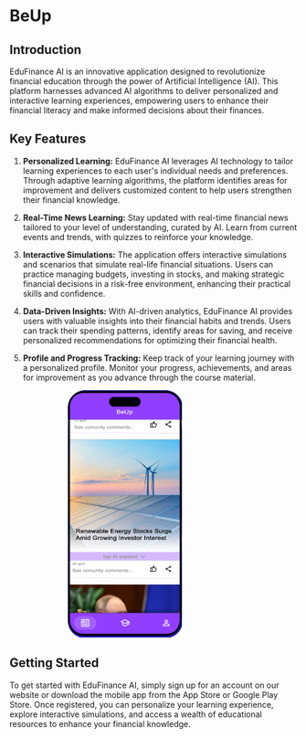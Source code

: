 # BeUp


## Introduction
EduFinance AI is an innovative application designed to revolutionize financial education through the power of Artificial Intelligence (AI). This platform harnesses advanced AI algorithms to deliver personalized and interactive learning experiences, empowering users to enhance their financial literacy and make informed decisions about their finances.

## Key Features
1. **Personalized Learning:** EduFinance AI leverages AI technology to tailor learning experiences to each user's individual needs and preferences. Through adaptive learning algorithms, the platform identifies areas for improvement and delivers customized content to help users strengthen their financial knowledge.

2. **Real-Time News Learning:** Stay updated with real-time financial news tailored to your level of understanding, curated by AI. Learn from current events and trends, with quizzes to reinforce your knowledge.

3. **Interactive Simulations:** The application offers interactive simulations and scenarios that simulate real-life financial situations. Users can practice managing budgets, investing in stocks, and making strategic financial decisions in a risk-free environment, enhancing their practical skills and confidence.

4. **Data-Driven Insights:** With AI-driven analytics, EduFinance AI provides users with valuable insights into their financial habits and trends. Users can track their spending patterns, identify areas for saving, and receive personalized recommendations for optimizing their financial health.

5. **Profile and Progress Tracking:** Keep track of your learning journey with a personalized profile. Monitor your progress, achievements, and areas for improvement as you advance through the course material.

<p align="center">
  <img src="images/news.png" width="200" style="margin-right: 100px; /> 
  <img src="images/profile.png" width="200" /> 
</p>


## Getting Started
To get started with EduFinance AI, simply sign up for an account on our website or download the mobile app from the App Store or Google Play Store. Once registered, you can personalize your learning experience, explore interactive simulations, and access a wealth of educational resources to enhance your financial knowledge.
